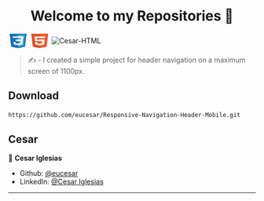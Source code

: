 <h1 align="center">Welcome to my Repositories 🤝</h1>
<p>
  <img align="center" alt="Cesar-CSS" height="30" width="40" src="https://raw.githubusercontent.com/devicons/devicon/master/icons/css3/css3-original.svg">
  <img align="center" alt="Cesar-HTML" height="30" width="40" src="https://raw.githubusercontent.com/devicons/devicon/master/icons/html5/html5-original.svg">
  <img align="center" alt="Cesar-HTML" height="30" width="40" src="https://cdn.jsdelivr.net/gh/devicons/devicon/icons/javascript/javascript-plain.svg">
</p>

> ✍️ - I created a simple project for header navigation on a maximum screen of 1100px.


## Download

```sh
https://github.com/eucesar/Responsive-Navigation-Header-Mobile.git
```

## Cesar

👤 **Cesar Iglesias**

* Github: [@eucesar](https://github.com/eucesar)
* LinkedIn: [@Cesar Iglesias](https://www.linkedin.com/in/cesar-iglesias-tecnologia/)

***
